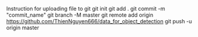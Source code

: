 Instruction for uploading file to git
git init
git add .
git commit -m "commit_name"
git branch -M master
git remote add origin https://github.com/ThienNguyen666/data_for_object_detection
git push -u origin master
